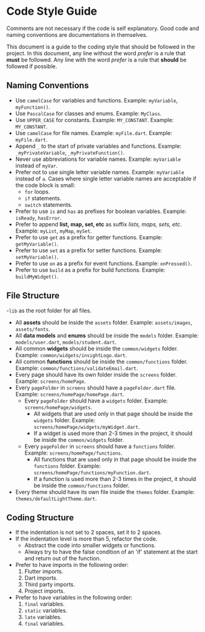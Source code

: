 # Code Style Guide

Comments are not necessary if the code is self explanatory.
Good code and naming conventions are documentations in themselves.

This document is a guide to the coding style that should be followed in the project.
In this document, any line without the word *prefer* is a rule that **must** be followed.
Any line with the word *prefer* is a rule that **should** be followed if possible.

## Naming Conventions

- Use `camelCase` for variables and functions. Example: `myVariable`, `myFunction()`.
- Use `PascalCase` for classes and enums. Example: `MyClass`.
- Use `UPPER_CASE` for constants. Example: `MY_CONSTANT`. Example: `MY_CONSTANT`.
- Use `camelCase` for file names. Example: `myFile.dart`. Example: `myFile.dart`.
- Append `_` to the start of private variables and functions. Example: `_myPrivateVariable`, `_myPrivateFunction()`.
- Never use abbreviations for variable names. Example: `myVariable` instead of `myVar`.
- Prefer not to use single letter variable names. Example: `myVariable` instead of `a`. Cases where single letter variable names are acceptable if the code block is small:
  - `for` loops.
  - `if` statements.
  - `switch` statements.
- Prefer to use `is` and `has` as prefixes for boolean variables. Example: `isReady`, `hasError`.
- Prefer to append **list, map, set, etc** as suffix *lists, maps, sets, etc*. Example: `myList`, `myMap`, `mySet`.
- Prefer to use `get` as a prefix for getter functions. Example: `getMyVariable()`.
- Prefer to use `set` as a prefix for setter functions. Example: `setMyVariable()`.
- Prefer to use `on` as a prefix for event functions. Example: `onPressed()`.
- Prefer to use `build` as a prefix for build functions. Example: `buildMyWidget()`.

## File Structure
-`lib` as the root folder for all files.
- All **assets** should be inside the `assets` folder. Example: `assets/images`, `assets/fonts`.
- All **data models** and **enums** should be inside the `models` folder. Example: `models/user.dart`, `models/student.dart`.
- All common **widgets** should be inside the `common/widgets` folder. Example: `common/widgets/insightLogo.dart`.
- All common **functions** should be inside the `common/functions` folder. Example: `common/functions/validateEmail.dart`.
- Every page should have its own folder inside the `screens` folder. Example: `screens/homePage`.
- Every `pageFolder` in `screens` should have a `pageFolder.dart` file. Example: `screens/homePage/homePage.dart`.
  - Every `pageFolder` should have a `widgets` folder. Example: `screens/homePage/widgets`.
    - All widgets that are used only in that page should be inside the `widgets` folder. Example: `screens/homePage/widgets/myWidget.dart`.
    - If a widget is used more than 2-3 times in the project, it should be inside the `common/widgets` folder.
  - Every `pageFolder` in `screens` should have a `functions` folder. Example: `screens/homePage/functions`.
    - All functions that are used only in that page should be inside the `functions` folder. Example: `screens/homePage/functions/myFunction.dart`.
    - If a function is used more than 2-3 times in the project, it should be inside the `common/functions` folder.
- Every theme should have its own file inside the `themes` folder. Example: `themes/defaultLightTheme.dart`.

## Coding Structure
- If the indentation is not set to 2 spaces, set it to 2 spaces.
- If the indentation level is more than 5, refactor the code.
  - Abstract the code into smaller widgets or functions.
  - Always try to have the false condition of an 'if' statement at the start and return out of the function.
- Prefer to have imports in the following order:
  1. Flutter imports.
  2. Dart imports.
  3. Third party imports.
  4. Project imports.
- Prefer to have variables in the following order:
  1. `final` variables.
  2. `static` variables.
  3. `late` variables.
  4. `final` variables.